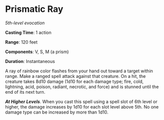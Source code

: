 # Prismatic Ray
*5th-level evocation*

**Casting Time**: 1 action

**Range**: 120 feet

**Components**: V, S, M (a prism)

**Duration**: Instantaneous

A ray of rainbow color flashes from your hand out toward a target within range. Make a ranged spell attack against that creature. On a hit, the creature takes 8d10 damage (1d10 for each damage type; fire, cold, lightning, acid, poison, radiant, necrotic, and force) and is stunned until the end of its next turn. 

***At Higher Levels***. When you cast this spell using a spell slot of 6th level or higher, the damage increases by 1d10 for each slot level above 5th. No one damage type can be increased by more than 1d10.
